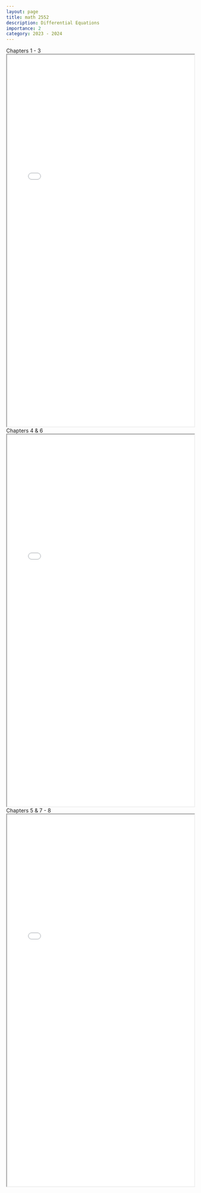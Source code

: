 ```yaml
---
layout: page
title: math 2552
description: Differential Equations
importance: 2
category: 2023 - 2024
---
```


<div class="caption">
    Chapters 1 - 3
</div>
<iframe src="./assets/pdf/math2552a.pdf" width="100%" height="1000px"></iframe>

<div class="caption">
    Chapters 4 & 6
</div>
<iframe src="./assets/pdf/math2552b.pdf" width="100%" height="1000px"></iframe>

<div class="caption">
    Chapters 5 & 7 - 8
</div>
<iframe src="./assets/pdf/math2552c.pdf" width="100%" height="1000px"></iframe>
